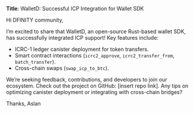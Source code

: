 **Title**: WalletD: Successful ICP Integration for Wallet SDK

Hi DFINITY community,

I’m excited to share that WalletD, an open-source Rust-based wallet SDK, has successfully integrated 
ICP support! Key features include:
- ICRC-1 ledger canister deployment for token transfers.
- Smart contract interactions (`icrc2_approve`, `icrc2_transfer_from`, `batch_transfer`).
- Cross-chain swaps (`swap_icp_to_btc`).

We’re seeking feedback, contributions, and developers to join our ecosystem. Check out the project 
on GitHub: [insert repo link]. Any tips on optimizing canister deployment or integrating with 
cross-chain bridges?

Thanks,
Aslan
